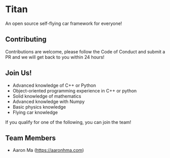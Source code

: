 # Titan
An open source self-flying car framework for everyone!

## Contributing
Contributions are welcome, please follow the Code of Conduct and submit a PR and we will get back to you within 24 hours!

## Join Us!
* Advanced knowledge of C++ or Python
* Object-oriented programming experience in C++ or python
* Solid knowledge of mathematics
* Advanced knowledge with Numpy
* Basic physics knowledge
* Flying car knowledge

If you qualify for one of the following, you can join the team!

## Team Members 
* Aaron Ma (https://aaronhma.com)
<!--* Rohan Fernandes --> <!-- update when he commits something useful, not just changing readme -->
